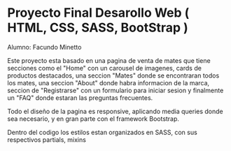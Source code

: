 # Proyecto Final Desarollo Web ( HTML, CSS, SASS, BootStrap )

Alumno: Facundo Minetto

Este proyecto esta basado en una pagina de venta de mates que tiene secciones como el "Home" con un carousel de imagenes,
cards de productos destacados, una seccion "Mates" donde se encontraran todos los mates, una seccion "About" donde habra informacion
de la marca, seccion de "Registrarse" con un formulario para iniciar sesion y finalmente un "FAQ" donde estaran las preguntas frecuentes.

Todo el diseño de la pagina es responsive, aplicando media queries donde sea necesario, y en gran parte con el framework Bootstrap.

Dentro del codigo los estilos estan organizados en SASS, con sus respectivos partials, mixins
